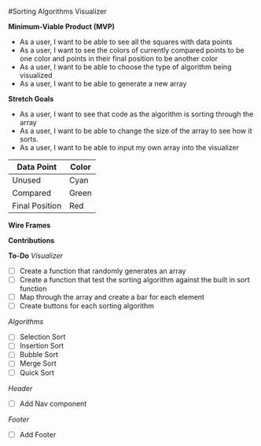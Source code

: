 #Sorting Algorithms Visualizer

**Minimum-Viable Product (MVP)**
- As a user, I want to be able to see all the squares with data points
- As a user, I want to see the colors of currently compared points to be one color and points in their final position to be another color
- As a user, I want to be able to choose the type of algorithm being visualized
- As a user, I want to be able to generate a new array

**Stretch Goals**
- As a user, I want to see that code as the algorithm is sorting through the array
- As a user, I want to be able to change the size of the array to see how it sorts.
- As a user, I want to be able to input my own array into the visualizer 

| Data Point | Color |
|---|---|
| Unused | Cyan |
| Compared | Green |
| Final Position | Red | 

**Wire Frames**

**Contributions**

**To-Do**
*Visualizer*
- [ ] Create a function that randomly generates an array
- [ ] Create a function that test the sorting algorithm against the built in sort function
- [ ] Map through the array and create a bar for each element
- [ ] Create buttons for each sorting algorithm

*Algorithms*
- [ ] Selection Sort
- [ ] Insertion Sort
- [ ] Bubble Sort
- [ ] Merge Sort
- [ ] Quick Sort

*Header*
- [ ] Add Nav component

*Footer*
- [ ] Add Footer 


